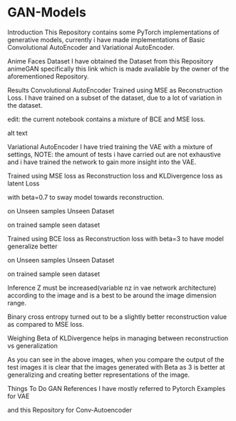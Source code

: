 # GAN-Models
Introduction
This Repository contains some PyTorch implementations of generative models, currently i have made implementations of Basic Convolutional AutoEncoder and Variational AutoEncoder.

Anime Faces Dataset
I have obtained the Dataset from this Repository animeGAN specifically this link which is made available by the owner of the aforementioned Repository.

Results
Convolutional AutoEncoder
Trained using MSE as Reconstruction Loss. I have trained on a subset of the dataset, due to a lot of variation in the dataset.

edit: the current notebook contains a mixture of BCE and MSE loss.

alt text

Variational AutoEncoder
I have tried training the VAE with a mixture of settings, NOTE: the amount of tests i have carried out are not exhaustive and i have trained the network to gain more insight into the VAE.

Trained using MSE loss as Reconstruction loss and KLDivergence loss as latent Loss

with beta=0.7 to sway model towards reconstruction.

on Unseen samples Unseen Dataset

on trained sample seen dataset

Trained using BCE loss as Reconstruction loss with beta=3 to have model generalize better

on Unseen samples Unseen Dataset

on trained sample seen dataset

Inference
Z must be increased(variable nz in vae network architecture) according to the image and is a best to be around the image dimension range.

Binary cross entropy turned out to be a slightly better reconstruction value as compared to MSE loss.

Weighing Beta of KLDivergence helps in managing between reconstruction vs generalization

As you can see in the above images, when you compare the output of the test images it is clear that the images generated with Beta as 3 is better at generalizing and creating better representations of the image.

Things To Do
GAN
References
I have mostly referred to Pytorch Examples for VAE

and this Repository for Conv-Autoencoder
